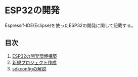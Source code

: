 # ESP32の開発
Espressif-IDE(Eclipse)を使ったESP32の開発に関して記載する。

 ## 目次
1. [ESP32の開発環境構築](./docs/environment.md)
1. [新規プロジェクト作成](./docs/start-new-project.md)
1. [sdkconfigの解説](./docs/sdkconfig-top.md)

